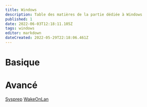```yaml
---
title: Windows
description: Table des matières de la partie dédiée à Windows
published: 1
date: 2022-06-03T12:18:11.105Z
tags: windows
editor: markdown
dateCreated: 2022-05-29T22:18:06.461Z
---
```


# Basique

# Avancé
[Sysprep](/windows/sysprep)
[WakeOnLan](/windows/WakeOnLan)